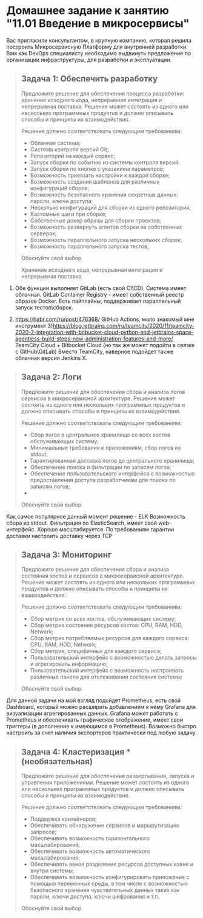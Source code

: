 # Домашнее задание к занятию "11.01 Введение в микросервисы"

Вас пригласили консультантом, в крупную компанию, которая решила построить Микросервисную Платформу для внутренней разработки.
Вам как DevOps специалисту необходимо выдвинуть предложение по организации инфраструктуры, для разработки и эксплуатации.

>
> ## Задача 1: Обеспечить разработку
>
> Предложите решение для обеспечения процесса разработки: хранение исходного кода, непрерывная интеграция и непрерывная поставка. 
> Решение может состоять из одного или нескольких программных продуктов и должно описывать способы и принципы их взаимодействия.
>
> Решение должно соответствовать следующим требованиям:
> - Облачная система;
> - Система контроля версий Git;
> - Репозиторий на каждый сервис;
> - Запуск сборки по событию из системы контроля версий;
> - Запуск сборки по кнопке с указанием параметров;
> - Возможность привязать настройки к каждой сборке;
> - Возможность создания шаблонов для различных конфигураций сборок;
> - Возможность безопасного хранения секретных данных: пароли, ключи доступа;
> - Несколько конфигураций для сборки из одного репозитория;
> - Кастомные шаги при сборке;
> - Собственные докер образы для сборки проектов;
> - Возможность развернуть агентов сборки на собственных серверах;
> - Возможность параллельного запуска нескольких сборок;
> - Возможность параллельного запуска тестов;
>
> Обоснуйте свой выбор.



> Хранение исходного кода, непрерывная интеграция и непрерывная поставка. 

1) Обе функции выполняет GitLab (есть свой CI\CD).
Система имеет облачная.
GitLab Container Registry - имеет собственный реестр образов Docker.
Есть пайплайны, поддерживает параллельный запуск тестов\сборок.    

2) https://habr.com/ru/post/476368/
GitHub Actions, мало знакомый мне инструмент
3)https://blog.jetbrains.com/ru/teamcity/2020/11/teamcity-2020-2-integration-with-bitbucket-cloud-python-and-jetbrains-space-agentless-build-steps-new-administration-features-and-more/
TeamCity Cloud + Bitbucket Cloud (но так же может подойти в связке с GitHub\GitLab)
Вместо TeamCity, наверное подойдет также облачная версия Jenkins X.   



>
> ## Задача 2: Логи
>
> Предложите решение для обеспечения сбора и анализа логов сервисов в микросервисной архитектуре.
> Решение может состоять из одного или нескольких программных продуктов и должно описывать способы и принципы их взаимодействия.
>
> Решение должно соответствовать следующим требованиям:
> - Сбор логов в центральное хранилище со всех хостов обслуживающих систему;
> - Минимальные требования к приложениям, сбор логов из stdout;
> - Гарантированная доставка логов до центрального хранилища;
> - Обеспечение поиска и фильтрации по записям логов;
> - Обеспечение пользовательского интерфейса с возможностью предоставления доступа разработчикам для поиска по записям логов;
> - 
>
> Обоснуйте свой выбор.

Как самое популярное данный момент решение - ELK
Возможность cбора из stdout. 
Фильтрация по ElasticSearch, имеет свой web-интерфейс.
Хорошо масштабируется. По требованиям гарантии доставки настроить доставку через TCP



>
> ## Задача 3: Мониторинг
>
> Предложите решение для обеспечения сбора и анализа состояния хостов и сервисов в микросервисной архитектуре.
> Решение может состоять из одного или нескольких программных продуктов и должно описывать способы и принципы их взаимодействия.
>
> Решение должно соответствовать следующим требованиям:
> - Сбор метрик со всех хостов, обслуживающих систему;
> - Сбор метрик состояния ресурсов хостов: CPU, RAM, HDD, Network;
> - Сбор метрик потребляемых ресурсов для каждого сервиса: CPU, RAM, HDD, Network;
> - Сбор метрик, специфичных для каждого сервиса;
> - Пользовательский интерфейс с возможностью делать запросы и агрегировать информацию;
> - Пользовательский интерфейс с возможность настраивать различные панели для отслеживания состояния системы;
>
> Обоснуйте свой выбор.

Для данной задачи на мой взгляд подойдет Prometheus, есть свой Dashboard,
который можно расширить добавлением к нему Grafana для визуализации агрегированных данных. 
Grafana может работать с Prometheus и обеспечивать графическое отображение,
имеет свои триггеры (в дополнение к имеющимся в Prometheus).
Возможно быстро настроить за счет наличия экспортеров практически под любую задачу.



>
> ## Задача 4: Кластеризация * (необязательная)
>
> Предложите решение для обеспечения развертывания, запуска и управления приложениями.
> Решение может состоять из одного или нескольких программных продуктов и должно описывать способы и принципы их взаимодействия.
>
> Решение должно соответствовать следующим требованиям:
> - Поддержка контейнеров;
> - Обеспечивать обнаружение сервисов и маршрутизацию запросов;
> - Обеспечивать возможность горизонтального масштабирования;
> - Обеспечивать возможность автоматического масштабирования;
> - Обеспечивать явное разделение ресурсов доступных извне и внутри системы;
> - Обеспечивать возможность конфигурировать приложения с помощью переменных среды, в том числе с возможностью безопасного хранения чувствительных данных таких как пароли, ключи доступа, ключи шифрования и т.п.
>
> Обоснуйте свой выбор.






